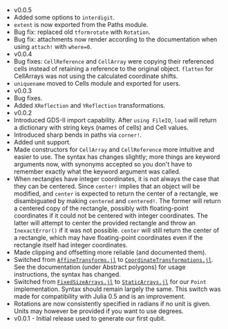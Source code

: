 - v0.0.5
 - Added some options to `interdigit`.
 - `extent` is now exported from the Paths module.
 - Bug fix: replaced old `tformrotate` with `Rotation`.
 - Bug fix: attachments now render according to the documentation when using
   `attach!` with `where=0`.
- v0.0.4
 - Bug fixes: `CellReference` and `CellArray` were copying their referenced cells instead of retaining a reference to the original object. `flatten` for CellArrays was not using the calculated coordinate shifts.
 - `uniquename` moved to Cells module and exported for users.
- v0.0.3
 - Bug fixes.
 - Added `XReflection` and `YReflection` transformations.
- v0.0.2
 - Introduced GDS-II import capability. After `using FileIO`, `load` will return a dictionary
   with string keys (names of cells) and Cell values.
 - Introduced sharp bends in paths via `corner!`.
 - Added unit support.
 - Made constructors for `CellArray` and `CellReference` more intuitive
   and easier to use. The syntax has changes slightly; more things are keyword arguments now,
   with synonyms accepted so you don't have to remember exactly what the keyword argument was called.
 - When rectangles have integer coordinates, it is not always the case that they can be centered.
   Since `center!` implies that an object will be modified, and `center` is expected to return the
   center of a rectangle, we disambiguated by making `centered` and `centered!`. The former will
   return a centered copy of the rectangle, possibly with floating-point coordinates if it could not
   be centered with integer coordinates. The latter will attempt to center the provided rectangle
   and throw an `InexactError()` if it was not possible. `center` will still return the center
   of a rectangle, which may have floating-point coordinates even if the rectangle itself had
   integer coordinates.
 - Made clipping and offsetting more reliable (and documented them).
 - Switched from [`AffineTransforms.jl`](https://github.com/timholy/AffineTransforms.jl)
   to [`CoordinateTransformations.jl`](https://github.com/FugroRoames/CoordinateTransformations.jl).
   See the documentation (under Abstract polygons) for usage instructions, the syntax has changed.
 - Switched from [`FixedSizeArrays.jl`](https://github.com/SimonDanisch/FixedSizeArrays.jl) to
   [`StaticArrays.jl`](https://github.com/JuliaArrays/StaticArrays.jl) for our
   `Point` implementation. Syntax should remain largely the same. This switch was made for
   compatibility with Julia 0.5 and is an improvement.
 - Rotations are now consistently specified in radians if no unit is given.
   Units may however be provided if you want to use degrees.
- v0.0.1 - Initial release used to generate our first qubit.
